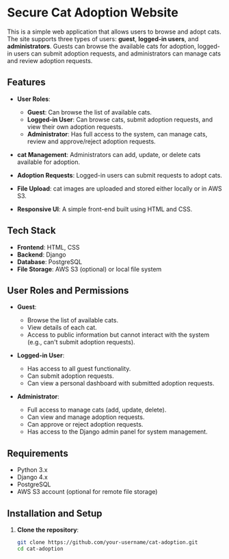 # Secure Cat Adoption Website

This is a simple web application that allows users to browse and adopt cats. The site supports three types of users: **guest**, **logged-in users**, and **administrators**. Guests can browse the available cats for adoption, logged-in users can submit adoption requests, and administrators can manage cats and review adoption requests.

## Features

- **User Roles**:
  - **Guest**: Can browse the list of available cats.
  - **Logged-in User**: Can browse cats, submit adoption requests, and view their own adoption requests.
  - **Administrator**: Has full access to the system, can manage cats, review and approve/reject adoption requests.
  
- **cat Management**: Administrators can add, update, or delete cats available for adoption.
- **Adoption Requests**: Logged-in users can submit requests to adopt cats.
- **File Upload**: cat images are uploaded and stored either locally or in AWS S3.
- **Responsive UI**: A simple front-end built using HTML and CSS.

## Tech Stack

- **Frontend**: HTML, CSS
- **Backend**: Django
- **Database**: PostgreSQL
- **File Storage**: AWS S3 (optional) or local file system

## User Roles and Permissions

- **Guest**:
  - Browse the list of available cats.
  - View details of each cat.
  - Access to public information but cannot interact with the system (e.g., can't submit adoption requests).

- **Logged-in User**:
  - Has access to all guest functionality.
  - Can submit adoption requests.
  - Can view a personal dashboard with submitted adoption requests.

- **Administrator**:
  - Full access to manage cats (add, update, delete).
  - Can view and manage adoption requests.
  - Can approve or reject adoption requests.
  - Has access to the Django admin panel for system management.

## Requirements

- Python 3.x
- Django 4.x
- PostgreSQL
- AWS S3 account (optional for remote file storage)

## Installation and Setup

1. **Clone the repository**:

   ```bash
   git clone https://github.com/your-username/cat-adoption.git
   cd cat-adoption
